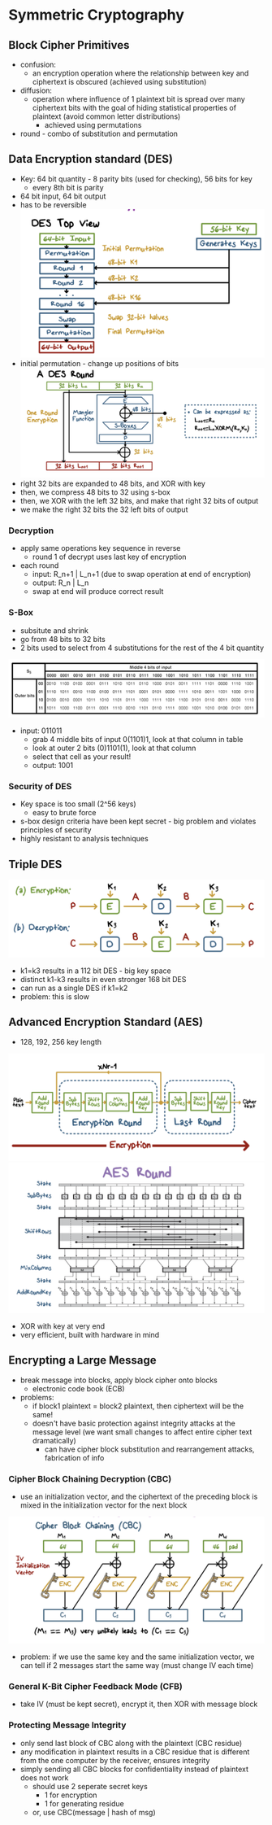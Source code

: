 # Symmetric Cryptography

## Block Cipher Primitives
- confusion:
    - an encryption operation where the relationship between key and ciphertext is obscured (achieved using substitution)
- diffusion:
    - operation where influence of 1 plaintext bit is spread over many ciphertext bits with the goal of hiding statistical properties of plaintext (avoid common letter distributions)
        - achieved using permutations
- round - combo of substitution and permutation

## Data Encryption standard (DES)
- Key: 64 bit quantity - 8 parity bits (used for checking), 56 bits for key
    - every 8th bit is parity
- 64 bit input, 64 bit output
- has to be reversible
![](./des.png)
- initial permutation - change up positions of bits
![](./desround.png)
- right 32 bits are expanded to 48 bits, and XOR with key
- then, we compress 48 bits to 32 using s-box
- then, we XOR with the left 32 bits, and make that right 32 bits of output
- we make the right 32 bits the 32 left bits of output
### Decryption
- apply same operations key sequence in reverse
    - round 1 of decrypt uses last key of encryption
- each round
    - input: R_n+1 | L_n+1 (due to swap operation at end of encryption)
    - output: R_n | L_n
    - swap at end will produce correct result
### S-Box 
- subsitute and shrink
- go from 48 bits to 32 bits
- 2 bits used to select from 4 substitutions for the rest of the 4 bit quantity

![](./sboxexample.png)
- input: 011011
    - grab 4 middle bits of input 0(1101)1, look at that column in table
    - look at outer 2 bits (0)1101(1), look at that column
    - select that cell as your result! 
    - output: 1001
### Security of DES
- Key space is too small (2^56 keys)
    - easy to brute force
- s-box design criteria have been kept secret - big problem and violates principles of security
- highly resistant to analysis techniques

## Triple DES
![](./tripledes.png)
- k1=k3 results in a 112 bit DES - big key space
- distinct k1-k3 results in even stronger 168 bit DES
- can run as a single DES if k1=k2
- problem: this is slow

## Advanced Encryption Standard (AES)
- 128, 192, 256 key length

![](./aes.png)
![](./aesround.png)
- XOR with key at very end
- very efficient, built with hardware in mind
## Encrypting a Large Message
- break message into blocks, apply block cipher onto blocks
    - electronic code book (ECB)
- problems:
    - if block1 plaintext = block2 plaintext, then ciphertext will be the same!
    - doesn't have basic protection against integrity attacks at the message level (we want small changes to affect entire cipher text dramatically)
        - can have cipher block substitution and rearrangement attacks, fabrication of info

### Cipher Block Chaining Decryption (CBC)
- use an initialization vector, and the ciphertext of the preceding block is mixed in the initialization vector for the next block

![](./cbc.png)
- problem: if we use the same key and the same initialization vector, we can tell if 2 messages start the same way (must change IV each time)
### General K-Bit Cipher Feedback Mode (CFB)
- take IV (must be kept secret), encrypt it, then XOR with message block

### Protecting Message Integrity
- only send last block of CBC along with the plaintext (CBC residue)
- any modification in plaintext results in a CBC residue that is different from the one computer by the receiver, ensures integrity
- simply sending all CBC blocks for confidentiality instead of plaintext does not work
    - should use 2 seperate secret keys
        - 1 for encryption
        - 1 for generating residue
    - or, use CBC(message | hash of msg)